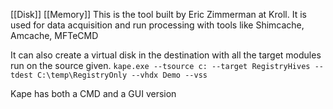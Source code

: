 [[Disk]]
[[Memory]]
This is the tool built by Eric Zimmerman at Kroll. It is used for data acquisition and run processing with tools like Shimcache, Amcache, MFTeCMD

It can also create a virtual disk in the destination with all the target modules run on the source given.
`kape.exe --tsource c: --target RegistryHives --tdest C:\temp\RegistryOnly --vhdx Demo --vss`

Kape has both a CMD and a GUI version
